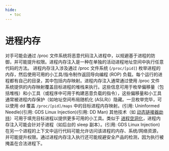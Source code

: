 ```yaml
---
hide:
  - toc
---
```


# 进程内存

对手可能会通过 /proc 文件系统将恶意代码注入进程中，以规避基于进程的防御，并可能提升权限。进程内存注入是一种在单独的活动进程地址空间中执行任意代码的方法。  进程内存注入涉及通过 /proc 文件系统 (<code>/proc/[pid]</code>) 枚举进程的内存，然后使用可用的小工具/指令制作返回导向编程 (ROP) 负载。每个运行的进程都有自己的目录，其中包括内存映射。进程内存注入通常通过使用 /proc 文件系统提供的内存映射覆盖目标进程的堆栈来执行。这些信息可用于枚举偏移量（包括堆栈）和小工具（或程序中可用于构建恶意负载的指令），这些偏移量和小工具通常被进程内存保护（如地址空间布局随机化 (ASLR)）隐藏。一旦枚举完毕，可以使用 dd 覆盖 <code>/proc/[pid]/maps</code> 中的目标进程内存映射。(引用: Uninformed Needle)(引用: GDS Linux Injection)(引用: DD Man)  其他技术（如 [动态链接器劫持](https://attack.mitre.org/techniques/T1574/006)）可用于填充目标进程以提供更多可用的小工具。类似于 [进程空洞化](https://attack.mitre.org/techniques/T1055/012)，进程内存注入可能会针对子进程（如后台的 sleep 副本）。(引用: GDS Linux Injection)  在另一个进程的上下文中运行代码可能允许访问该进程的内存、系统/网络资源，并可能提升权限。通过进程内存注入执行还可能规避安全产品的检测，因为执行被掩盖在合法进程下。
